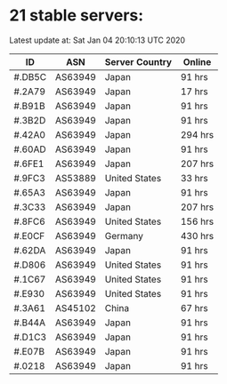 # 21 stable servers:

Latest update at: Sat Jan 04 20:10:13 UTC 2020

| ID | ASN | Server Country | Online |
| -- | --- | -------------- | ------ |
| #.DB5C | AS63949 | Japan | 91 hrs |
| #.2A79 | AS63949 | Japan | 17 hrs |
| #.B91B | AS63949 | Japan | 91 hrs |
| #.3B2D | AS63949 | Japan | 91 hrs |
| #.42A0 | AS63949 | Japan | 294 hrs |
| #.60AD | AS63949 | Japan | 91 hrs |
| #.6FE1 | AS63949 | Japan | 207 hrs |
| #.9FC3 | AS53889 | United States | 33 hrs |
| #.65A3 | AS63949 | Japan | 91 hrs |
| #.3C33 | AS63949 | Japan | 207 hrs |
| #.8FC6 | AS63949 | United States | 156 hrs |
| #.E0CF | AS63949 | Germany | 430 hrs |
| #.62DA | AS63949 | Japan | 91 hrs |
| #.D806 | AS63949 | United States | 91 hrs |
| #.1C67 | AS63949 | United States | 91 hrs |
| #.E930 | AS63949 | United States | 91 hrs |
| #.3A61 | AS45102 | China | 67 hrs |
| #.B44A | AS63949 | Japan | 91 hrs |
| #.D1C3 | AS63949 | Japan | 91 hrs |
| #.E07B | AS63949 | Japan | 91 hrs |
| #.0218 | AS63949 | Japan | 91 hrs |

